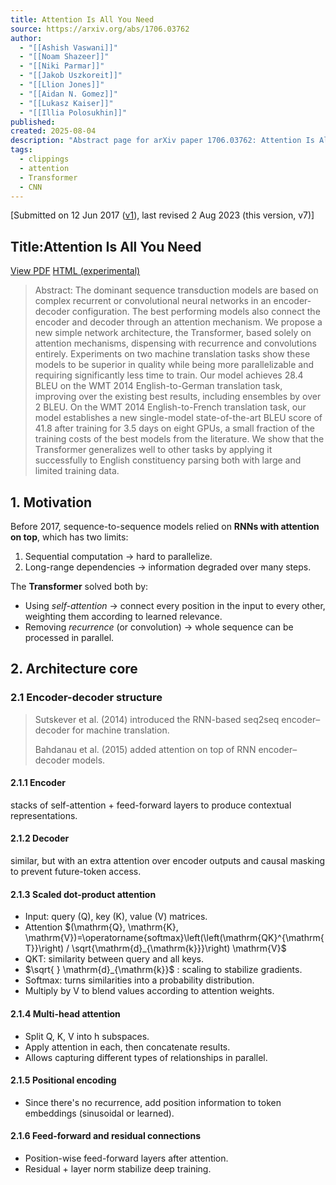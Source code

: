 ```yaml
---
title: Attention Is All You Need
source: https://arxiv.org/abs/1706.03762
author:
  - "[[Ashish Vaswani]]"
  - "[[Noam Shazeer]]"
  - "[[Niki Parmar]]"
  - "[[Jakob Uszkoreit]]"
  - "[[Llion Jones]]"
  - "[[Aidan N. Gomez]]"
  - "[[Lukasz Kaiser]]"
  - "[[Illia Polosukhin]]"
published: 
created: 2025-08-04
description: "Abstract page for arXiv paper 1706.03762: Attention Is All You Need"
tags:
  - clippings
  - attention
  - Transformer
  - CNN
---
```

\[Submitted on 12 Jun 2017 ([v1](https://arxiv.org/abs/1706.03762v1)), last revised 2 Aug 2023 (this version, v7)\]

## Title:Attention Is All You Need

[View PDF](https://arxiv.org/pdf/1706.03762) [HTML (experimental)](https://arxiv.org/html/1706.03762v7)

> Abstract: The dominant sequence transduction models are based on complex recurrent or convolutional neural networks in an encoder-decoder configuration. The best performing models also connect the encoder and decoder through an attention mechanism. We propose a new simple network architecture, the Transformer, based solely on attention mechanisms, dispensing with recurrence and convolutions entirely. Experiments on two machine translation tasks show these models to be superior in quality while being more parallelizable and requiring significantly less time to train. Our model achieves 28.4 BLEU on the WMT 2014 English-to-German translation task, improving over the existing best results, including ensembles by over 2 BLEU. On the WMT 2014 English-to-French translation task, our model establishes a new single-model state-of-the-art BLEU score of 41.8 after training for 3.5 days on eight GPUs, a small fraction of the training costs of the best models from the literature. We show that the Transformer generalizes well to other tasks by applying it successfully to English constituency parsing both with large and limited training data.

## 1. Motivation

Before 2017, sequence-to-sequence models relied on **RNNs with attention on top**, which has two limits:
1. Sequential computation $\rightarrow$ hard to parallelize.
2. Long-range dependencies  $\rightarrow$  information degraded over many steps.

The **Transformer** solved both by:
- Using *self-attention*  $\rightarrow$   connect every position in the input to every other, weighting them according to learned relevance.
- Removing *recurrence* (or convolution)   $\rightarrow$   whole sequence can be processed in parallel.

## 2. Architecture core
### 2.1 Encoder-decoder structure

>Sutskever et al. (2014) introduced the RNN-based seq2seq encoder–decoder for machine translation.
>
>Bahdanau et al. (2015) added attention on top of RNN encoder–decoder models.

#### 2.1.1 Encoder
stacks of self-attention + feed-forward layers to produce contextual representations.
#### 2.1.2 Decoder
similar, but with an extra attention over encoder outputs and causal masking to prevent future-token access.

#### 2.1.3 Scaled dot-product attention
- Input: query (Q), key (K), value (V) matrices.
- Attention $(\mathrm{Q}, \mathrm{K}, \mathrm{V})=\operatorname{softmax}\left(\left(\mathrm{QK}^{\mathrm{T}}\right) / \sqrt{\mathrm{d}_{\mathrm{k}}}\right) \mathrm{V}$
- QKT: similarity between query and all keys.
- $\sqrt{ } \mathrm{d}_{\mathrm{k}}$ : scaling to stabilize gradients.
- Softmax: turns similarities into a probability distribution.
- Multiply by V to blend values according to attention weights.

#### 2.1.4 Multi-head attention
- Split Q, K, V into h subspaces.
- Apply attention in each, then concatenate results.
- Allows capturing different types of relationships in parallel.
#### 2.1.5 Positional encoding
- Since there's no recurrence, add position information to token embeddings (sinusoidal or learned).

#### 2.1.6 Feed-forward and residual connections
- Position-wise feed-forward layers after attention.
- Residual + layer norm stabilize deep training.



